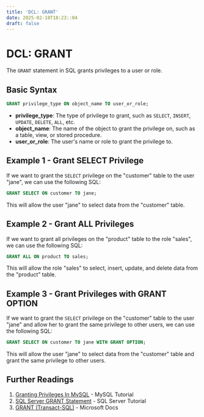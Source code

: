 ```yaml
---
title: 'DCL: GRANT'
date: 2025-02-18T18:23::04
draft: false
---
```


# DCL: GRANT

The `GRANT` statement in SQL grants privileges to a user or role.

## Basic Syntax

```sql
GRANT privilege_type ON object_name TO user_or_role;
```

- **privilege_type**: The type of privilege to grant, such as `SELECT`, `INSERT`, `UPDATE`, `DELETE`, `ALL`, etc.
- **object_name**: The name of the object to grant the privilege on, such as a table, view, or stored procedure.
- **user_or_role**: The user's name or role to grant the privilege to.

## Example 1 - Grant SELECT Privilege

If we want to grant the `SELECT` privilege on the "customer" table to the user "jane", we can use the following SQL:

```sql
GRANT SELECT ON customer TO jane;
```

This will allow the user "jane" to select data from the "customer" table.

## Example 2 - Grant ALL Privileges

If we want to grant all privileges on the "product" table to the role "sales", we can use the following SQL:

```sql
GRANT ALL ON product TO sales;
```

This will allow the role "sales" to select, insert, update, and delete data from the "product" table.

## Example 3 - Grant Privileges with GRANT OPTION

If we want to grant the `SELECT` privilege on the "customer" table to the user "jane" and allow her to grant the same privilege to other users, we can use the following SQL:

```sql
GRANT SELECT ON customer TO jane WITH GRANT OPTION;
```

This will allow the user "jane" to select data from the "customer" table and grant the same privilege to other users.

## Further Readings

1. [Granting Privileges In MySQL](https://www.mysqltutorial.org/mysql-grant.aspx) - MySQL Tutorial
2. [SQL Server GRANT Statement](https://www.sqlservertutorial.net/sql-server-security/sql-server-grant/) - SQL Server Tutorial
3. [GRANT (Transact-SQL)](https://docs.microsoft.com/en-us/sql/t-sql/statements/grant-transact-sql?view=sql-server-ver15) - Microsoft Docs
